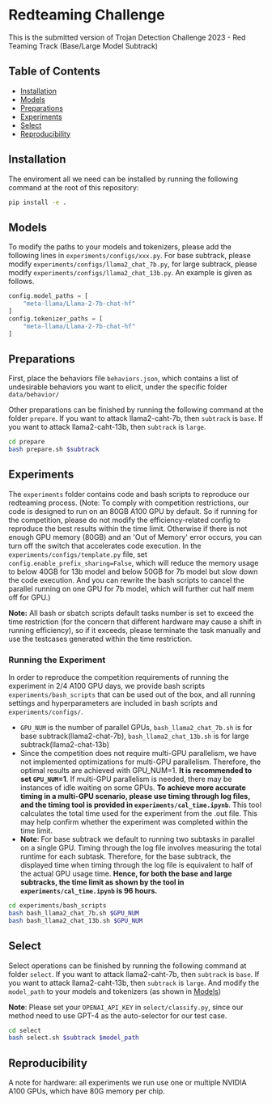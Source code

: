 # Redteaming Challenge

This is the submitted version of Trojan Detection Challenge 2023 - Red Teaming Track (Base/Large Model Subtrack)

## Table of Contents

- [Installation](#installation)
- [Models](#models)
- [Preparations](#Preparations)
- [Experiments](#experiments)
- [Select](#Select)
- [Reproducibility](#reproducibility)

## Installation

The enviroment all we need can be installed by running the following command at the root of this repository:

```bash
pip install -e .
```

## Models

To modify the paths to your models and tokenizers, please add the following lines in `experiments/configs/xxx.py`. For base subtrack, please modify `experiments/configs/llama2_chat_7b.py`, for large subtrack, please modify `experiments/configs/llama2_chat_13b.py`. An example is given as follows.

```python
config.model_paths = [
    "meta-llama/Llama-2-7b-chat-hf"
]
config.tokenizer_paths = [
    "meta-llama/Llama-2-7b-chat-hf"
]
```

## Preparations
First, place the behaviors file `behaviors.json`, which contains a list of undesirable behaviors you want to elicit, under the specific folder `data/behavior/`

Other preparations can be finished by running the following command at the folder `prepare`. If you want to attack llama2-caht-7b, then `subtrack` is `base`. If you want to attack llama2-caht-13b, then `subtrack` is `large`.
```bash
cd prepare
bash prepare.sh $subtrack
```

## Experiments 

The `experiments` folder contains code and bash scripts to reproduce our redteaming process. (Note: To comply with competition restrictions, our code is designed to run on an 80GB A100 GPU by default. So if running for the competition, please do not modify the efficiency-related config to reproduce the best results within the time limit. Otherwise if there is not enough GPU memory (80GB) and an 'Out of Memory' error occurs, you can turn off the switch that accelerates code execution. In the `experiments/configs/template.py` file, set `config.enable_prefix_sharing=False`, which will reduce the memory usage to below 40GB for 13b model and below 50GB for 7b model but slow down the code execution. And you can rewrite the bash scripts to cancel the parallel running on one GPU for 7b model, which will further cut half mem off for GPU.)

**Note:** All bash or sbatch scripts default tasks number is set to exceed the time restriction (for the concern that different hardware may cause a shift in running efficiency), so if it exceeds, please terminate the task manually and use the testcases generated within the time restriction.

### Running the Experiment

In order to reproduce the competition requirements of running the experiment in 2/4 A100 GPU days, we provide bash scripts `experiments/bash_scripts` that can be used out of the box, and all running settings and hyperparameters are included in bash scripts and `experiments/configs/`. 
- `GPU_NUM` is the number of parallel GPUs, `bash_llama2_chat_7b.sh` is for base subtrack(llama2-chat-7b), `bash_llama2_chat_13b.sh` is for large subtrack(llama2-chat-13b)
- Since the competition does not require multi-GPU parallelism, we have not implemented optimizations for multi-GPU parallelism. Therefore, the optimal results are achieved with GPU_NUM=1. **It is recommended to set `GPU_NUM`=1**. If multi-GPU parallelism is needed, there may be instances of idle waiting on some GPUs. **To achieve more accurate timing in a multi-GPU scenario, please use timing through log files, and the timing tool is provided in `experiments/cal_time.ipynb`**. This tool calculates the total time used for the experiment from the .out file. This may help confirm whether the experiment was completed within the time limit. 
- **Note**: For base subtrack we default to running two subtasks in parallel on a single GPU. Timing through the log file involves measuring the total runtime for each subtask. Therefore, for the base subtrack, the displayed time when timing through the log file is equivalent to half of the actual GPU usage time. **Hence, for both the base and large subtracks, the time limit as shown by the tool in `experiments/cal_time.ipynb` is 96 hours.**

```bash
cd experiments/bash_scripts
bash bash_llama2_chat_7b.sh $GPU_NUM
bash bash_llama2_chat_13b.sh $GPU_NUM
```


## Select
Select operations can be finished by running the following command at folder `select`. If you want to attack llama2-caht-7b, then `subtrack` is `base`. If you want to attack llama2-caht-13b, then `subtrack` is `large`. And modify the `model_path` to your models and tokenizers (as shown in [Models](#models))

**Note**: Please set your `OPENAI_API_KEY` in `select/classify.py`, since our method need to use GPT-4 as the auto-selector for our test case.

```bash
cd select
bash select.sh $subtrack $model_path
```

## Reproducibility

A note for hardware: all experiments we run use one or multiple NVIDIA A100 GPUs, which have 80G memory per chip. 

